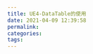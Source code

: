 ```yaml
---
title: UE4-DataTable的使用
date: 2021-04-09 12:39:58
permalink:
categories:
tags:
---
```


<!--more-->


